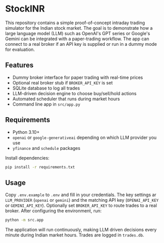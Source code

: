 # StockINR

This repository contains a simple proof-of-concept intraday trading simulator
for the Indian stock market. The goal is to demonstrate how a large language
 model (LLM) such as OpenAI's GPT series or Google's Gemini can be integrated
 with a paper-trading workflow. The app can connect to a real broker if an API key is supplied or run
in a dummy mode for evaluation.

## Features

- Dummy broker interface for paper trading with real-time prices
- Optional real broker stub if `BROKER_API_KEY` is set
- SQLite database to log all trades
- LLM-driven decision engine to choose buy/sell/hold actions
- Automated scheduler that runs during market hours
- Command line app in `src/app.py`

## Requirements

- Python 3.10+
- `openai` or `google-generativeai` depending on which LLM provider you use
- `yfinance` and `schedule` packages

Install dependencies:

```bash
pip install -r requirements.txt
```

## Usage

Copy `.env.example` to `.env` and fill in your credentials. The key settings ar
`LLM_PROVIDER` (`openai` or `gemini`) and the matching API key (`OPENAI_API_KEY`
or `GEMINI_API_KEY`). Optionally set `BROKER_API_KEY` to route trades to a real
broker. After configuring the environment, run:

```bash
python -m src.app
```

The application will run continuously, making LLM driven decisions every minute
during Indian market hours. Trades are logged in `trades.db`.
